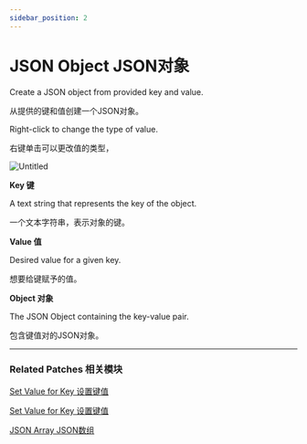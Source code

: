```yaml
---
sidebar_position: 2
---
```


# JSON Object JSON对象

Create a JSON object from provided key and value.

从提供的键和值创建一个JSON对象。

Right-click to change the type of value.

右键单击可以更改值的类型，

![Untitled](https://s3.us-west-2.amazonaws.com/secure.notion-static.com/a4568fbc-0382-4cd7-a253-fc4fe8c9f5df/Untitled.png?X-Amz-Algorithm=AWS4-HMAC-SHA256&X-Amz-Content-Sha256=UNSIGNED-PAYLOAD&X-Amz-Credential=AKIAT73L2G45EIPT3X45%2F20220602%2Fus-west-2%2Fs3%2Faws4_request&X-Amz-Date=20220602T164639Z&X-Amz-Expires=86400&X-Amz-Signature=228e4aa76dafd6a447c931d7ebc602a496f9ef565c1764784929c37455cc56f3&X-Amz-SignedHeaders=host&response-content-disposition=filename%20%3D%22Untitled.png%22&x-id=GetObject)

**Key 键**

A text string that represents the key of the object.

一个文本字符串，表示对象的键。

**Value 值**

Desired value for a given key.

想要给键赋予的值。

**Object 对象**

The JSON Object containing the key-value pair.

包含键值对的JSON对象。

------

### Related Patches 相关模块

[Set Value for Key 设置键值](https://www.notion.so/Set-Value-for-Key-7e6cb6d6435c46e99a44ca2a50498cf4)

[Set Value for Key 设置键值](https://www.notion.so/Set-Value-for-Key-7e6cb6d6435c46e99a44ca2a50498cf4)

[JSON Array JSON数组](https://www.notion.so/JSON-Array-JSON-c04f26109f71497c95627e1ad6b7cbed)

